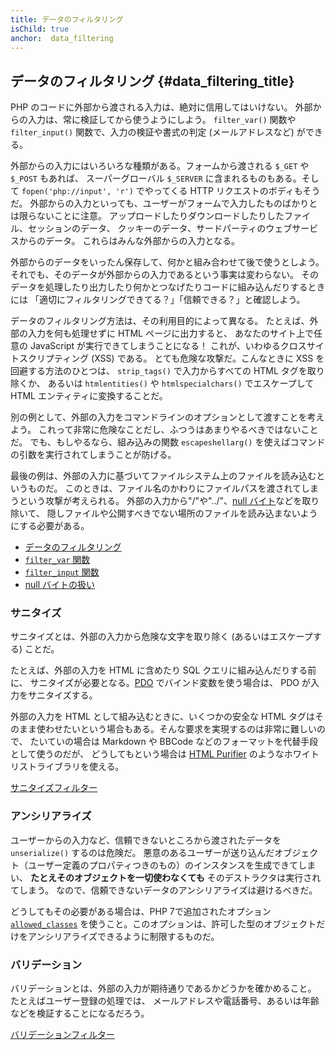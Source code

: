 ```yaml
---
title: データのフィルタリング
isChild: true
anchor:  data_filtering
---
```


## データのフィルタリング {#data_filtering_title}

PHP のコードに外部から渡される入力は、絶対に信用してはいけない。
外部からの入力は、常に検証してから使うようにしよう。
`filter_var()` 関数や `filter_input()` 関数で、入力の検証や書式の判定 (メールアドレスなど)
ができる。

外部からの入力にはいろいろな種類がある。フォームから渡される `$_GET` や `$_POST` もあれば、
スーパーグローバル `$_SERVER` に含まれるものもある。そして
`fopen('php://input', 'r')` でやってくる HTTP リクエストのボディもそうだ。
外部からの入力といっても、ユーザーがフォームで入力したものばかりとは限らないことに注意。
アップロードしたりダウンロードしたりしたファイル、セッションのデータ、
クッキーのデータ、サードパーティのウェブサービスからのデータ。
これらはみんな外部からの入力となる。

外部からのデータをいったん保存して、何かと組み合わせて後で使うとしよう。
それでも、そのデータが外部からの入力であるという事実は変わらない。
そのデータを処理したり出力したり何かとつなげたりコードに組み込んだりするときには
「適切にフィルタリングできてる？」「信頼できる？」と確認しよう。

データのフィルタリング方法は、その利用目的によって異なる。
たとえば、外部の入力を何も処理せずに HTML ページに出力すると、
あなたのサイト上で任意の JavaScript が実行できてしまうことになる！
これが、いわゆるクロスサイトスクリプティング (XSS) である。
とても危険な攻撃だ。こんなときに XSS を回避する方法のひとつは、
`strip_tags()` で入力からすべての HTML タグを取り除くか、
あるいは `htmlentities()` や `htmlspecialchars()` でエスケープして HTML エンティティに変換することだ。

別の例として、外部の入力をコマンドラインのオプションとして渡すことを考えよう。
これって非常に危険なことだし、ふつうはあまりやるべきではないことだ。
でも、もしやるなら、組み込みの関数 `escapeshellarg()`
を使えばコマンドの引数を実行されてしまうことが防げる。

最後の例は、外部の入力に基づいてファイルシステム上のファイルを読み込むというものだ。
このときは、ファイル名のかわりにファイルパスを渡されてしまうという攻撃が考えられる。
外部の入力から"/"や"../"、[null バイト][6]などを取り除いて、
隠しファイルや公開すべきでない場所のファイルを読み込まないようにする必要がある。

* [データのフィルタリング][1]
* [`filter_var` 関数][4]
* [`filter_input` 関数][5]
* [null バイトの扱い][6]

### サニタイズ

サニタイズとは、外部の入力から危険な文字を取り除く (あるいはエスケープする) ことだ。

たとえば、外部の入力を HTML に含めたり SQL クエリに組み込んだりする前に、
サニタイズが必要となる。[PDO](#databases) でバインド変数を使う場合は、
PDO が入力をサニタイズする。

外部の入力を HTML として組み込むときに、いくつかの安全な HTML
タグはそのまま使わせたいという場合もある。そんな要求を実現するのは非常に難しいので、
たいていの場合は Markdown や BBCode などのフォーマットを代替手段として使うのだが、
どうしてもという場合は [HTML Purifier][html-purifier]
のようなホワイトリストライブラリを使える。

[サニタイズフィルター][2]

### アンシリアライズ

ユーザーからの入力など、信頼できないところから渡されたデータを `unserialize()` するのは危険だ。
悪意のあるユーザーが送り込んだオブジェクト（ユーザー定義のプロパティつきのもの）のインスタンスを生成できてしまい、
**たとえそのオブジェクトを一切使わなくても** そのデストラクタは実行されてしまう。
なので、信頼できないデータのアンシリアライズは避けるべきだ。

どうしてもその必要がある場合は、PHP 7で追加されたオプション [`allowed_classes`][unserialize]
を使うこと。このオプションは、許可した型のオブジェクトだけをアンシリアライズできるように制限するものだ。

### バリデーション

バリデーションとは、外部の入力が期待通りであるかどうかを確かめること。
たとえばユーザー登録の処理では、
メールアドレスや電話番号、あるいは年齢などを検証することになるだろう。

[バリデーションフィルター][3]


[1]: https://secure.php.net/book.filter
[2]: https://secure.php.net/filter.filters.sanitize
[3]: https://secure.php.net/filter.filters.validate
[4]: https://secure.php.net/function.filter-var
[5]: https://secure.php.net/function.filter-input
[6]: https://secure.php.net/security.filesystem.nullbytes
[html-purifier]: http://htmlpurifier.org/
[unserialize]: https://secure.php.net/manual/function.unserialize.php
